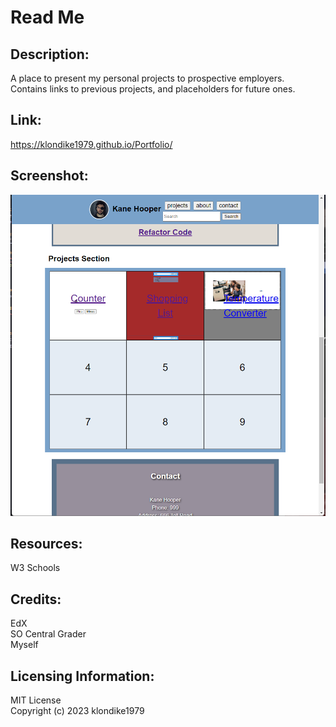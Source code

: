 # Read Me

## Description:
A place to present my personal projects to prospective employers. <br>
Contains links to previous projects, and placeholders for future ones.

## Link:
https://klondike1979.github.io/Portfolio/

## Screenshot:
[]("Screenshot")
 ![Screenshot](./images/Screenshot%202024-01-10%20111653.png)


## Resources:
W3 Schools

## Credits:
EdX <br>
SO Central Grader<br>
Myself

## Licensing Information:
MIT License<br>
Copyright (c) 2023 klondike1979